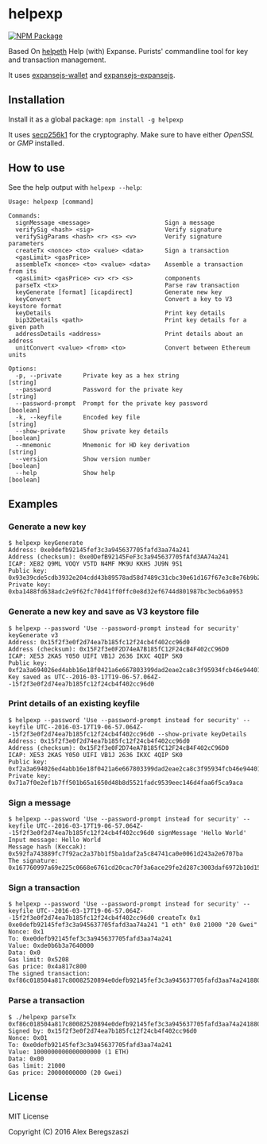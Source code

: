 # helpexp

[![NPM Package](https://img.shields.io/npm/v/helpexp.svg?style=flat-square)](https://www.npmjs.org/package/helpexp)

Based On [helpeth](http://github.com/ethereumjs/helpeth)
Help (with) Expanse. Purists' commandline tool for key and transaction management.

It uses [expansejs-wallet](https://github.com/expansejs/expansejs-wallet) and [expansejs-expansejs](https://github.com/expansejs/expansejs-tx).

## Installation

Install it as a global package: `npm install -g helpexp`

It uses [secp256k1](https://github.com/cryptocoinjs/secp256k1-node) for the cryptography. Make sure to have either *OpenSSL* or *GMP* installed.

## How to use

See the help output with `helpexp --help`:

```
Usage: helpexp [command]

Commands:
  signMessage <message>                     Sign a message
  verifySig <hash> <sig>                    Verify signature
  verifySigParams <hash> <r> <s> <v>        Verify signature parameters
  createTx <nonce> <to> <value> <data>      Sign a transaction
  <gasLimit> <gasPrice>
  assembleTx <nonce> <to> <value> <data>    Assemble a transaction from its
  <gasLimit> <gasPrice> <v> <r> <s>         components
  parseTx <tx>                              Parse raw transaction
  keyGenerate [format] [icapdirect]         Generate new key
  keyConvert                                Convert a key to V3 keystore format
  keyDetails                                Print key details
  bip32Details <path>                       Print key details for a given path
  addressDetails <address>                  Print details about an address
  unitConvert <value> <from> <to>           Convert between Ethereum units

Options:
  -p, --private      Private key as a hex string                        [string]
  --password         Password for the private key                       [string]
  --password-prompt  Prompt for the private key password               [boolean]
  -k, --keyfile      Encoded key file                                   [string]
  --show-private     Show private key details                          [boolean]
  --mnemonic         Mnemonic for HD key derivation                     [string]
  --version          Show version number                               [boolean]
  --help             Show help                                         [boolean]
```

## Examples

### Generate a new key

```
$ helpexp keyGenerate
Address: 0xe0defb92145fef3c3a945637705fafd3aa74a241
Address (checksum): 0xe0DefB92145FeF3c3a945637705fAfd3AA74a241
ICAP: XE82 Q9ML VOQY V5TD N4MF MK9U KKHS JU9N 9S1
Public key: 0x93e39cde5cdb3932e204cdd43b89578ad58d7489c31cbc30e61d167f67e3c8e76b9b2249377fa84f73b11c68f2f7a62f205f430f3a4370fd5dab6e3139d84977
Private key: 0xba1488fd638adc2e9f62fc70d41ff0ffc0e8d32ef6744d801987bc3ecb6a0953
```

### Generate a new key and save as V3 keystore file

```
$ helpexp --password 'Use --password-prompt instead for security' keyGenerate v3
Address: 0x15f2f3e0f2d74ea7b185fc12f24cb4f402cc96d0
Address (checksum): 0x15F2f3e0F2D74eA7B185fC12F24cB4F402cC96D0
ICAP: XE53 2KAS Y050 UIFI VB1J 2636 IKXC 4QIP SK0
Public key: 0xf2a3a694026ed4abb16e18f0421a6e667803399dad2eae2ca8c3f95934fcb46e9440183fd278181deb501d2f0766d0f676d0cac84da3632590e2978cb6883bc4
Key saved as UTC--2016-03-17T19-06-57.064Z--15f2f3e0f2d74ea7b185fc12f24cb4f402cc96d0
```

### Print details of an existing keyfile

```
$ helpexp --password 'Use --password-prompt instead for security' --keyfile UTC--2016-03-17T19-06-57.064Z--15f2f3e0f2d74ea7b185fc12f24cb4f402cc96d0 --show-private keyDetails
Address: 0x15f2f3e0f2d74ea7b185fc12f24cb4f402cc96d0
Address (checksum): 0x15F2f3e0F2D74eA7B185fC12F24cB4F402cC96D0
ICAP: XE53 2KAS Y050 UIFI VB1J 2636 IKXC 4QIP SK0
Public key: 0xf2a3a694026ed4abb16e18f0421a6e667803399dad2eae2ca8c3f95934fcb46e9440183fd278181deb501d2f0766d0f676d0cac84da3632590e2978cb6883bc4
Private key: 0x71a7f0e2ef1b7ff501b65a1650d48b8d5521fadc9539eec146d4faa6f5ca9aca
```

### Sign a message

```
$ helpexp --password 'Use --password-prompt instead for security' --keyfile UTC--2016-03-17T19-06-57.064Z--15f2f3e0f2d74ea7b185fc12f24cb4f402cc96d0 signMessage 'Hello World'
Input message: Hello World
Message hash (Keccak): 0x592fa743889fc7f92ac2a37bb1f5ba1daf2a5c84741ca0e0061d243a2e6707ba
The signature: 0x167760997a69e225c0668e6761cd20cac70f3a6ace29fe2d287c3003daf6972b10d158a47e8f064cf982a3defdf236247c41249dbfb0fb81f0d126c26a94971d01
```

### Sign a transaction

```
$ helpexp --password 'Use --password-prompt instead for security' --keyfile UTC--2016-03-17T19-06-57.064Z--15f2f3e0f2d74ea7b185fc12f24cb4f402cc96d0 createTx 0x1 0xe0defb92145fef3c3a945637705fafd3aa74a241 "1 eth" 0x0 21000 "20 Gwei"
Nonce: 0x1
To: 0xe0defb92145fef3c3a945637705fafd3aa74a241
Value: 0xde0b6b3a7640000
Data: 0x0
Gas limit: 0x5208
Gas price: 0x4a817c800
The signed transaction: 0xf86c018504a817c80082520894e0defb92145fef3c3a945637705fafd3aa74a241880de0b6b3a7640000001ba01893f2731799dc436da31e092f75bece7bfbdb4942b60b106d61ec06f143aed2a075548818010ccd7fd3e3dd6172f072d4dec19c8956c735bdd34b4aea809ff6be
```

### Parse a transaction

```
$ ./helpexp parseTx 0xf86c018504a817c80082520894e0defb92145fef3c3a945637705fafd3aa74a241880de0b6b3a7640000001ba01893f2731799dc436da31e092f75bece7bfbdb4942b60b106d61ec06f143aed2a075548818010ccd7fd3e3dd6172f072d4dec19c8956c735bdd34b4aea809ff6be
Signed by: 0x15f2f3e0f2d74ea7b185fc12f24cb4f402cc96d0
Nonce: 0x01
To: 0xe0defb92145fef3c3a945637705fafd3aa74a241
Value: 1000000000000000000 (1 ETH)
Data: 0x00
Gas limit: 21000
Gas price: 20000000000 (20 Gwei)
```

## License

MIT License

Copyright (C) 2016 Alex Beregszaszi
